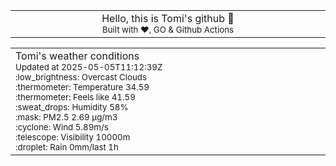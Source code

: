 
<div align="center">
<table>
<tbody>
<td align="center">
<img width="2000" height="0"><br>
Hello, this is Tomi's github 👋<br>
<sup>Built with ❤️, GO & Github Actions</sup><br>
<img width="2000" height="0">
</td>
</tbody>
</table>
</div>
<table>
<tbody>
<td align="left">
<img width="2000" height="0"><br>
Tomi's weather conditions<br>
<sup>Updated at 2025-05-05T11:12:39Z</sup><br>
<sup>:low_brightness: Overcast Clouds</sup><br>
<sup>:thermometer: Temperature 34.59 </sup><br>
<sup>:thermometer: Feels like 41.59</sup><br>
<sup>:sweat_drops: Humidity 58%</sup><br>
<sup>:mask: PM2.5 2.69 μg/m3</sup><br>
<sup>:cyclone: Wind 5.89m/s </sup><br>
<sup>:telescope: Visibility 10000m </sup><br>
<sup>:droplet: Rain 0mm/last 1h </sup><br>
<img width="2000" height="0">
</td>
<td align="left">
<img width="2000" height="0"><br>
<br>
<img width="2000" height="0">
</td>
</tbody>
</table>
</div>
    